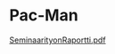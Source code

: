 # Pac-Man
[SeminaarityonRaportti.pdf](https://github.com/nicklasstellberg/Pacman/files/11387340/SeminaarityonRaportti.pdf)
